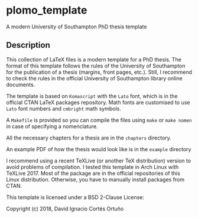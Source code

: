 # plomo_template
A modern University of Southampton PhD thesis template

## Description

This collection of LaTeX files is a modern template for a PhD thesis. The
format of this template follows the rules of the University of Southampton for
the publication of a thesis (margins, front pages, etc.).  Still, I recommend
to check the rules in the official University of Southampton library online
documents.

The template is based on `Komascript` with the `Lato` font, which is in the
official CTAN LaTeX packages repository. Math fonts are customised to use
`Lato` font numbers and `cmbright` math symbols.

A `Makefile` is provided so you can compile the files using `make` or `make
nomen` in case of specifying a nomenclature.

All the necessary chapters for a thesis are in the `chapters` directory.

An example PDF of how the thesis would look like is in the `example` directory

I recommend using a recent TeXLive (or another TeX distribution) version to
avoid problems of compilation. I tested this template in Arch Linux with
TeXLive 2017.  Most of the package are in the official repositories of this
Linux distribution. Otherwise, you have to manually install packages from CTAN.

This template is licensed under a BSD 2-Clause License:

Copyright (c) 2018, David Ignacio Cortés Ortuño
